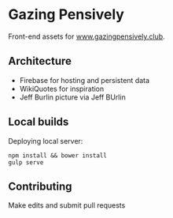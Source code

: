 # Gazing Pensively

Front-end assets for www.gazingpensively.club.

## Architecture
* Firebase for hosting and persistent data
* WikiQuotes for inspiration
* Jeff Burlin picture via Jeff BUrlin

## Local builds
Deploying local server:
```
npm install && bower install
gulp serve
```

## Contributing

Make edits and submit pull requests